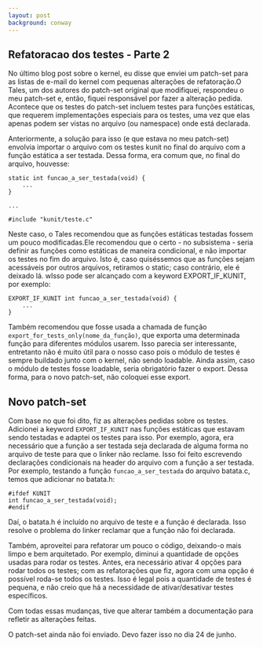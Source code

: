 ```yaml
---
layout: post
background: conway
---
```


## Refatoracao dos testes - Parte 2

No último blog post sobre o kernel, eu disse que enviei um patch-set para as
listas de e-mail do kernel com pequenas alterações de refatoração.O Tales, um
dos autores do patch-set original que modifiquei, respondeu o meu patch-set e,
então, fiquei responsável por fazer a alteração pedida. Acontece que os testes
do patch-set incluem testes para funções estáticas, que requerem implementações
    especiais para os testes, uma vez que elas apenas podem ser vistas no
    arquivo (ou namespace) onde está declarada.

Anteriormente, a solução para isso (e que estava no meu patch-set) envolvia
importar o arquivo com os testes kunit no final do arquivo com a função
estática a ser testada. Dessa forma, era comum que, no final do arquivo, houvesse:

```
static int funcao_a_ser_testada(void) {
	...
}

...

#include "kunit/teste.c"
```

Neste caso, o Tales recomendou que as funções estáticas testadas fossem um
pouco modificadas.Ele recomendou que o certo - no subsistema - seria definir as
funções como estáticas de maneira condicional, e não importar os testes no fim
do arquivo. Isto é, caso quiséssemos que as funções sejam acessáveis por outros
    arquivos, retiramos o static; caso contrário, ele é deixado lá. wIsso pode
    ser alcançado com a keyword EXPORT_IF_KUNIT, por exemplo:

```
EXPORT_IF_KUNIT int funcao_a_ser_testada(void) {
	...
}
```

Também recomendou que fosse usada a chamada de função
`export_for_tests_only(nome_da_função)`, que exporta uma determinada função
para diferentes módulos usarem. Isso parecia ser interessante, entretanto não é
muito útil para o nosso caso pois o módulo de testes é sempre buildado junto
com o kernel, não sendo loadable. Ainda assim, caso o módulo de testes fosse
loadable, seria obrigatório fazer o export. Dessa forma, para o novo patch-set,
não coloquei esse export.

## Novo patch-set

Com base no que foi dito, fiz as alterações pedidas sobre os testes. Adicionei
a keyword `EXPORT_IF_KUNIT` nas funções estáticas que estavam sendo testadas e
adaptei os testes para isso. Por exemplo, agora, era necessário que a função
a ser testada seja declarada de alguma forma no arquivo de teste para que o
linker não reclame. Isso foi feito escrevendo declarações condicionais na header
do arquivo com a função a ser testada. Por exemplo, testando a função `funcao_a_ser_testada`
do arquivo batata.c, temos que adicionar no batata.h:

```
#ifdef KUNIT
int funcao_a_ser_testada(void);
#endif
```

Daí, o batata.h é incluído no arquivo de teste e a função é declarada. Isso
resolve o problema do linker reclamar que a função não foi declarada.

Também, aproveitei para refatorar um pouco o código, deixando-o mais limpo e
bem arquitetado. Por exemplo, diminui a quantidade de opções usadas para rodar
os testes. Antes, era necessário ativar 4 opções para rodar todos os testes;
com as refatorações que fiz, agora com uma opção é possível roda-se todos os
testes. Isso é legal pois a quantidade de testes é pequena, e não creio que há
a necessidade de ativar/desativar testes específicos.

Com todas essas mudanças, tive que alterar também a documentação para refletir
as alterações feitas.

O patch-set ainda não foi enviado. Devo fazer isso no dia 24 de junho.
